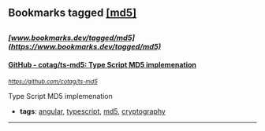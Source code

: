 ## Bookmarks tagged [[md5]](https://www.bookmarks.dev?q=[md5])

_<sup><sup>[www.bookmarks.dev/tagged/md5](https://www.bookmarks.dev/tagged/md5)</sup></sup>_
---
#### [GitHub - cotag/ts-md5: Type Script MD5 implemenation](https://github.com/cotag/ts-md5)
_<sup>https://github.com/cotag/ts-md5</sup>_

Type Script MD5 implemenation
* **tags**: [angular](../tagged/angular.md), [typescript](../tagged/typescript.md), [md5](../tagged/md5.md), [cryptography](../tagged/cryptography.md)
---
